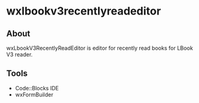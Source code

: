 # wxlbookv3recentlyreadeditor

## About

wxLbookV3RecentlyReadEditor is editor for recently read books for LBook V3 reader.

## Tools
-  Code::Blocks IDE
-  wxFormBuilder
